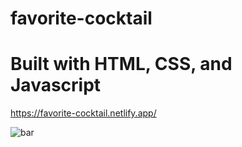 # favorite-cocktail

# Built with HTML, CSS, and Javascript

https://favorite-cocktail.netlify.app/


![bar](https://user-images.githubusercontent.com/24884380/167280096-4b876c6e-f3b1-441c-a34c-a6519fff6759.jpg)
